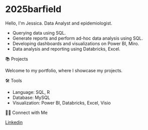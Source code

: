 # 2025barfield

Hello, I'm Jessica. Data Analyst and epidemiologist.

- Querying data using SQL.
- Generate reports and perform ad-hoc data analysis using SQL.
- Developing dashboards and visualizations on Power BI, Miro.
- Data analysis and reporting using Databricks, Excel.

📚 Projects

Welcome to my portfolio, where I showcase my projects.

🛠️ Tools

- Language: SQL, R
- Database: MySQL
- Visualization: Power BI, Databricks, Excel, Visio

👋🏻 Connect with Me

[Linkedin](http://www.linkedin.com/in/jessicabarfieldmph)
